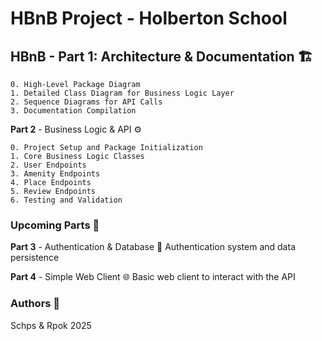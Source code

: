 # HBnB Project - Holberton School

## HBnB - Part 1: Architecture & Documentation 🏗️

    0. High-Level Package Diagram
    1. Detailed Class Diagram for Business Logic Layer
    2. Sequence Diagrams for API Calls
    3. Documentation Compilation

__Part 2__ - Business Logic & API ⚙️

    0. Project Setup and Package Initialization
    1. Core Business Logic Classes
    2. User Endpoints
    3. Amenity Endpoints
    4. Place Endpoints
    5. Review Endpoints 
    6. Testing and Validation

### Upcoming Parts 🚀


__Part 3__ - Authentication & Database 🔐
Authentication system and data persistence

__Part 4__ - Simple Web Client 🌐
Basic web client to interact with the API

### Authors 👥
Schps & Rpok
2025